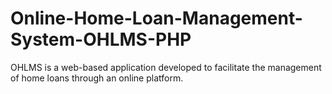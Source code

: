 # Online-Home-Loan-Management-System-OHLMS-PHP
OHLMS is a web-based application developed to facilitate the management of home loans through an online platform.
